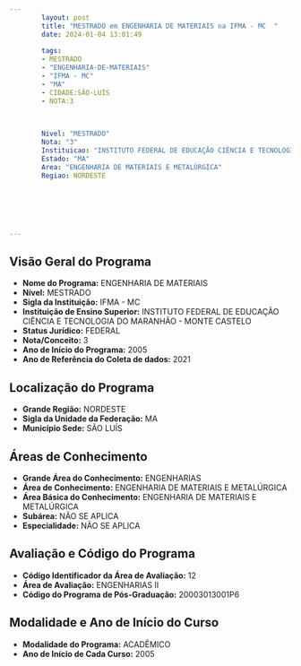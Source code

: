 ```yaml
---
        layout: post
        title: "MESTRADO em ENGENHARIA DE MATERIAIS na IFMA - MC  "
        date: 2024-01-04 13:01:49
     
        tags:
        - MESTRADO
        - "ENGENHARIA-DE-MATERIAIS"
        - "IFMA - MC"
        - "MA"
        - CIDADE:SÃO-LUÍS
        - NOTA:3
        
       

        Nivel: "MESTRADO"
        Nota: "3"
        Instituicao: "INSTITUTO FEDERAL DE EDUCAÇÃO CIÊNCIA E TECNOLOGIA DO MARANHÃO - MONTE CASTELO"
        Estado: "MA"
        Area: "ENGENHARIA DE MATERIAIS E METALÚRGICA"
        Regiao: NORDESTE
        
        
        
        
        
        
---
```

## Visão Geral do Programa
- **Nome do Programa:** ENGENHARIA DE MATERIAIS
- **Nível:** MESTRADO
- **Sigla da Instituição:** IFMA - MC
- **Instituição de Ensino Superior:** INSTITUTO FEDERAL DE EDUCAÇÃO CIÊNCIA E TECNOLOGIA DO MARANHÃO - MONTE CASTELO
- **Status Jurídico:** FEDERAL
- **Nota/Conceito:** 3
- **Ano de Início do Programa:** 2005
- **Ano de Referência do Coleta de dados:** 2021

## Localização do Programa
- **Grande Região:** NORDESTE
- **Sigla da Unidade da Federação:** MA
- **Município Sede:** SÃO LUÍS

## Áreas de Conhecimento
- **Grande Área do Conhecimento:** ENGENHARIAS
- **Área de Conhecimento:** ENGENHARIA DE MATERIAIS E METALÚRGICA
- **Área Básica do Conhecimento:** ENGENHARIA DE MATERIAIS E METALÚRGICA
- **Subárea:** NÃO SE APLICA
- **Especialidade:** NÃO SE APLICA

## Avaliação e Código do Programa
- **Código Identificador da Área de Avaliação:** 12
- **Área de Avaliação:** ENGENHARIAS II
- **Código do Programa de Pós-Graduação:** 20003013001P6


## Modalidade e Ano de Início do Curso
- **Modalidade do Programa:** ACADÊMICO
- **Ano de Início de Cada Curso:** 2005
